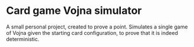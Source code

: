 # Card game Vojna simulator
A small personal project, created to prove a point. Simulates a single game of Vojna given the starting card configuration, to prove that it is indeed deterministic.
